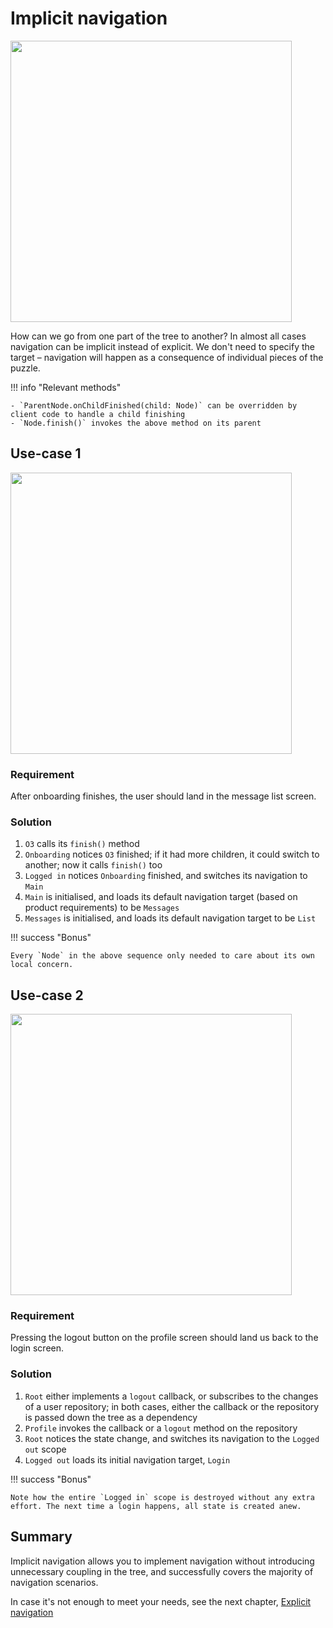 

# Implicit navigation

<img src="https://i.imgur.com/hKvOs3w.gif" width="450">

How can we go from one part of the tree to another? In almost all cases navigation can be implicit instead of explicit. We don't need to specify the target – navigation will happen as a consequence of individual pieces of the puzzle.

!!! info "Relevant methods"

    - `ParentNode.onChildFinished(child: Node)` can be overridden by client code to handle a child finishing
    - `Node.finish()` invokes the above method on its parent


## Use-case 1

<img src="https://i.imgur.com/jkZQJBC.png" width="450">

### Requirement

After onboarding finishes, the user should land in the message list screen.

### Solution

1. `O3` calls its `finish()` method
2. `Onboarding` notices `O3` finished; if it had more children, it could switch to another; now it calls `finish()` too
3. `Logged in` notices `Onboarding` finished, and switches its navigation to `Main`
4. `Main` is initialised, and loads its default navigation target (based on product requirements) to be `Messages`
5. `Messages` is initialised, and loads its default navigation target to be `List`

!!! success "Bonus"

    Every `Node` in the above sequence only needed to care about its own local concern.


## Use-case 2

<img src="https://i.imgur.com/jkZQJBC.png" width="450">

### Requirement

Pressing the logout button on the profile screen should land us back to the login screen.

### Solution 

1. `Root` either implements a `logout` callback, or subscribes to the changes of a user repository; in both cases, either the callback or the repository is passed down the tree as a dependency
2. `Profile` invokes the callback or a `logout` method on the repository
3. `Root` notices the state change, and switches its navigation to the `Logged out` scope
4. `Logged out` loads its initial navigation target, `Login`

!!! success "Bonus"

    Note how the entire `Logged in` scope is destroyed without any extra effort. The next time a login happens, all state is created anew. 


## Summary

Implicit navigation allows you to implement navigation without introducing unnecessary coupling in the tree, and successfully covers the majority of navigation scenarios.

In case it's not enough to meet your needs, see the next chapter, [Explicit navigation](explicit-navigation.md)



